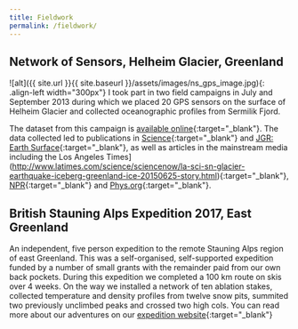```yaml
---
title: Fieldwork
permalink: /fieldwork/
---
```


## Network of Sensors, Helheim Glacier, Greenland

![alt]({{ site.url }}{{ site.baseurl }}/assets/images/ns_gps_image.jpg){: .align-left width="300px"} I took part in two field campaigns in July and September 2013 during which we placed 20 GPS sensors on the surface of Helheim Glacier and collected oceanographic profiles from Sermilik Fjord.

The dataset from this campaign is [available online](http://www.unavco.org/data/doi/doi:10.7283/T55X278X){:target="_blank"}. The data collected led to publications in [Science](http://science.sciencemag.org/content/349/6245/305){:target="_blank"} and [JGR: Earth Surface](http://onlinelibrary.wiley.com/doi/10.1002/2015JF003531/full){:target="_blank"}, as well as articles in the mainstream media including the Los Angeles Times](http://www.latimes.com/science/sciencenow/la-sci-sn-glacier-earthquake-iceberg-greenland-ice-20150625-story.html){:target="_blank"}, [NPR](http://www.npr.org/sections/thetwo-way/2015/06/25/417457888/study-reveals-what-happens-during-a-glacial-earthquake){:target="_blank"} and [Phys.org](https://phys.org/news/2015-06-backward-moving-glacier-scientists-glacial-earthquakes.html){:target="_blank"}.

## British Stauning Alps Expedition 2017, East Greenland

An independent, five person expedition to the remote Stauning Alps region of east Greenland. This was a self-organised, self-supported expedition funded by a number of small grants with the remainder paid from our own back pockets. During this expedition we completed a 100 km route on skis over 4 weeks. On the way we installed a network of ten ablation stakes, collected temperature and density profiles from twelve snow pits, summited two previously unclimbed peaks and crossed two high cols. You can read more about our adventures on our [expedition website](http://olivermentz.com/Greenland2017/){:target="_blank"}

